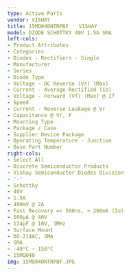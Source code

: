 ```yaml
---
type: Active Parts
vendor: VISHAY
title: 15MQ040NTRPBF　　VISHAY
model: DIODE SCHOTTKY 40V 1.5A SMA
left-cols:
- Product Attributes
- Categories
- Diodes - Rectifiers - Single
- Manufacturer
- Series
- Diode Type
- Voltage - DC Reverse (Vr) (Max)
- Current - Average Rectified (Io)
- Voltage - Forward (Vf) (Max) @ If
- Speed
- Current - Reverse Leakage @ Vr
- Capacitance @ Vr, F
- Mounting Type
- Package / Case
- Supplier Device Package
- Operating Temperature - Junction
- Base Part Number
right-cols:
- Select All
- Discrete Semiconductor Products
- Vishay Semiconductor Diodes Division
- '-'
- Schottky
- 40V
- 1.5A
- 490mV @ 2A
- Fast Recovery =< 500ns, > 200mA (Io)
- 500µA @ 40V
- 134pF @ 10V, 1MHz
- Surface Mount
- DO-214AC, SMA
- SMA
- -40°C ~ 150°C
- 15MQ040
img: 15MQ040NTRPBF.JPG
---
```

